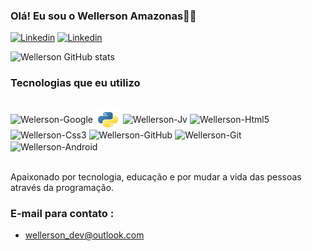 
### Olá! Eu sou o Wellerson Amazonas👋🏻

[![Linkedin](https://img.shields.io/badge/LinkedIn-0077B5?style=for-the-badge&logo=linkedin&logoColor=white)](https://www.linkedin.com/in/wellerson-mauricio-mariano-amazonas-b4ab6623b/)
[![Linkedin](https://img.shields.io/badge/Discord-7289DA?style=for-the-badge&logo=discord&logoColor=white)](https://discord.com/channels/@me)

![Wellerson GitHub stats](https://github-readme-stats.vercel.app/api?username=Wellerson-Amazonas&show_icons=true&theme=dracula)

### Tecnologias que eu utilizo
  
<div style="display: inline_block"><br/>

   <img align="center" alt="Welerson-Google" height="30" width="40" src="https://icongr.am/devicon/google-original.svg?size=128&color=currentColor">
  <img align="center" alt="Wellerson-Python" height="30" width="40" src="https://raw.githubusercontent.com/devicons/devicon/master/icons/python/python-original.svg">
  <img align="center" alt="Wellerson-Jv" height="30" width="40" src="https://icongr.am/devicon/java-original.svg?size=128&color=currentColor">
  <img align="center" alt="Wellerson-Html5" height="30" width="40" src="https://icongr.am/devicon/html5-original.svg?size=128&color=currentColor">
  <img align="center" alt="Wellerson-Css3" height="30" width="40" src="https://icongr.am/devicon/css3-original.svg?size=128&color=currentColor">
  <img align="center" alt="Wellerson-GitHub" height="30" width="40" src="https://icongr.am/devicon/github-original.svg?size=128&color=currentColor">
   <img align="center" alt="Wellerson-Git" height="30" width="40" src="https://icongr.am/devicon/git-original.svg?size=128&color=currentColor">
   <img align="center" alt="Wellerson-Android" height="30" width="40" src="https://icongr.am/devicon/android-original.svg?size=128&color=currentColor">
</div><br/>

Apaixonado por tecnologia, educação e por mudar a vida das pessoas através da programação.

### E-mail para contato :
- wellerson_dev@outlook.com
